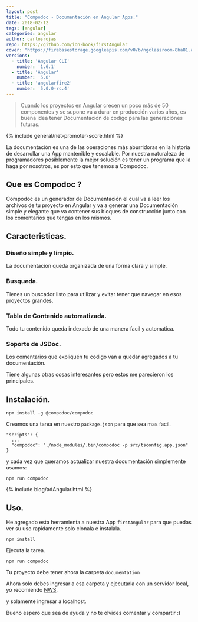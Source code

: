 ```yaml
---
layout: post
title: "Compodoc - Documentación en Angular Apps."
date: 2018-02-12
tags: [angular]
categories: angular
author: carlosrojas
repo: https://github.com/ion-book/firstAngular
cover: "https://firebasestorage.googleapis.com/v0/b/ngclassroom-8ba81.appspot.com/o/posts%2F2018-02-10-compodoc-documentacion_angular_apps%2FCompodoc.png?alt=media&token=ac39b0c9-6d5e-49e0-a6c8-1ff818975032"
versions:
  - title: 'Angular CLI'
    number: '1.6.1'
  - title: 'Angular'
    number: '5.0'
  - title: 'angularfire2'
    number: '5.0.0-rc.4'
---
```

> Cuando los proyectos en Angular crecen un poco más de 50 componentes y se supone va a durar en producción varios años, es buena idea tener Documentación de codigo para las generaciónes futuras.

<amp-img width="1024" height="512" layout="responsive" src="https://firebasestorage.googleapis.com/v0/b/ngclassroom-8ba81.appspot.com/o/posts%2F2018-02-10-compodoc-documentacion_angular_apps%2FCompodoc.png?alt=media&token=ac39b0c9-6d5e-49e0-a6c8-1ff818975032"></amp-img> 

{% include general/net-promoter-score.html %} 

La documentación es una de las operaciones más aburridoras en la historia de desarrollar una App mantenible y escalable. Por nuestra naturaleza de programadores posiblemente la mejor solución es tener un programa que la haga por nosotros, es por esto que tenemos a Compodoc.

## Que es Compodoc ?

Compodoc es un generador de Documentación el cual va a leer los archivos de tu proyecto en Angular y va a generar una Documentación simple y elegante que va contener sus bloques de construcción junto con los comentarios que tengas en los mismos.

## Caracteristicas.

### Diseño simple y limpio.

La documentación queda organizada de una forma clara y simple.

### Busqueda.

Tienes un buscador listo para utilizar y evitar tener que navegar en esos proyectos grandes.

### Tabla de Contenido automatizada.

Todo tu contenido queda indexado de una manera facil y automatica.

### Soporte de JSDoc.

Los comentarios que expliquén tu codigo van a quedar agregados a tu documentación.

Tiene algunas otras cosas interesantes pero estos me parecieron los principales.

## Instalación.

````
npm install -g @compodoc/compodoc
````

Creamos una tarea en nuestro ```package.json``` para que sea mas facil.

````
"scripts": {
  ...
  "compodoc": "./node_modules/.bin/compodoc -p src/tsconfig.app.json"
}
````

y cada vez que queramos actualizar nuestra documentación simplemente usamos:

````
npm run compodoc
````

{% include blog/adAngular.html %}

## Uso.

He agregado esta herramienta a nuestra App ```firstAngular``` para que puedas ver su uso rapidamente solo clonala e instalala.

````
npm install
````

Ejecuta la tarea.

````
npm run compodoc
````

<div class="row wrap">
  <div class="col col-md-10 col-lg-10">
  </div>
  <div class="col col-md-80 col-lg-80">
    <amp-img width="800" height="554" layout="responsive"  src="https://firebasestorage.googleapis.com/v0/b/ngclassroom-8ba81.appspot.com/o/posts%2F2018-02-10-compodoc-documentacion_angular_apps%2F1_gixClrkIx1IEylbTJbyZxQ.png?alt=media&token=aca189ce-c59e-4ce1-8dd3-107e9b344eb3" alt=""></amp-img> 
  </div>
  <div class="col col-md-10 col-lg-10">
  </div>
</div>

Tu proyecto debe tener ahora la carpeta ```documentation```

<div class="row wrap">
  <div class="col col-md-25 col-lg-25">
  </div>
  <div class="col col-md-50 col-lg-50">
    <amp-img width="259" height="332" layout="responsive"  src="https://firebasestorage.googleapis.com/v0/b/ngclassroom-8ba81.appspot.com/o/posts%2F2018-02-10-compodoc-documentacion_angular_apps%2F1_Ytej7cvomQLzflT2WE99KQ.png?alt=media&token=47a35ce5-1be3-44a8-9b0f-869f2c73e713" alt=""></amp-img> 
  </div>
  <div class="col col-md-25 col-lg-25">
  </div>
</div>

Ahora solo debes ingresar a esa carpeta y ejecutarla con un servidor local, yo recomiendo [NWS](https://www.npmjs.com/package/nws).

y solamente ingresar a localhost.

<div class="row wrap">
  <div class="col col-md-10 col-lg-10">
  </div>
  <div class="col col-md-80 col-lg-80">
    <amp-img width="1268" height="739" layout="responsive"  src="https://firebasestorage.googleapis.com/v0/b/ngclassroom-8ba81.appspot.com/o/posts%2F2018-02-10-compodoc-documentacion_angular_apps%2FCaptura%20de%20pantalla%202018-02-11%20a%20la(s)%2012.56.49%20p.%20m..png?alt=media&token=714c7121-cf9b-4232-92f7-488ac37d27ac" alt=""></amp-img> 
  </div>
  <div class="col col-md-10 col-lg-10">
  </div>
</div>

Bueno espero que sea de ayuda y no te olvides comentar y compartir :)